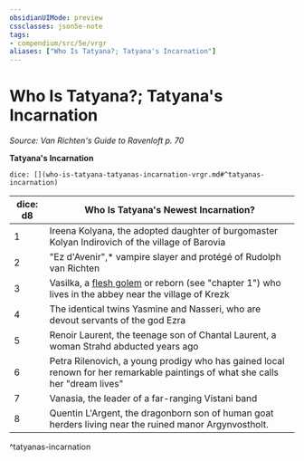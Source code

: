 ```yaml
---
obsidianUIMode: preview
cssclasses: json5e-note
tags:
- compendium/src/5e/vrgr
aliases: ["Who Is Tatyana?; Tatyana's Incarnation"]
---
```

# Who Is Tatyana?; Tatyana's Incarnation
*Source: Van Richten's Guide to Ravenloft p. 70* 

**Tatyana's Incarnation**

`dice: [](who-is-tatyana-tatyanas-incarnation-vrgr.md#^tatyanas-incarnation)`

| dice: d8 | Who Is Tatyana's Newest Incarnation? |
|----------|--------------------------------------|
| 1 | Ireena Kolyana, the adopted daughter of burgomaster Kolyan Indirovich of the village of Barovia |
| 2 | "Ez d'Avenir",* vampire slayer and protégé of Rudolph van Richten |
| 3 | Vasilka, a [flesh golem](/3-Mechanics/CLI/bestiary/construct/flesh-golem.md) or reborn (see "chapter 1") who lives in the abbey near the village of Krezk |
| 4 | The identical twins Yasmine and Nasseri, who are devout servants of the god Ezra |
| 5 | Renoir Laurent, the teenage son of Chantal Laurent, a woman Strahd abducted years ago |
| 6 | Petra Rilenovich, a young prodigy who has gained local renown for her remarkable paintings of what she calls her "dream lives" |
| 7 | Vanasia, the leader of a far-ranging Vistani band |
| 8 | Quentin L'Argent, the dragonborn son of human goat herders living near the ruined manor Argynvostholt. |
^tatyanas-incarnation